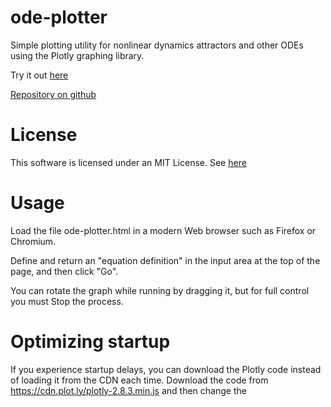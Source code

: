 # ode-plotter

Simple plotting utility for nonlinear dynamics attractors and other ODEs using the Plotly graphing library.

Try it out [here](https://blackguard.github.io/ode-plotter/ode-plotter.html)

[Repository on github](https://github.com/blackguard/ode-plotter)

# License

This software is licensed under an MIT License.  See [here](LICENCE)

# Usage
Load the file ode-plotter.html in a modern Web browser such as Firefox or Chromium.

Define and return an "equation definition" in the input area at the top of the page, and then click "Go".

You can rotate the graph while running by dragging it, but for full control you must Stop the process.

# Optimizing startup
If you experience startup delays, you can download the Plotly code instead of loading it from the CDN each time.  Download the code from https://cdn.plot.ly/plotly-2.8.3.min.js and then change the <script> element src attribute to point to your donwloaded copy.

The next section describes how to do this more easily.

# Saving your work
If you save the page on your computer as "Web page, complete", then the changes you make in the input area will be saved to that local copy.  Additionally, the Plotly library will be cached locally, and that permits offline use and makes startup faster.

Note: this has been tested on Chromium and Firefox on Ubuntu 20.04.  I hope that it will work equally well on other platforms and/or other "modern" browsers.

# Defining Equations

Equations are defined in the input area, by returning an equation definition object.

## Equation Definition Object Properties

| Name          | Required? | Type                    | Description |
| :------------ | :-------: | :---------------------- | :---------- |
| title         |           | String                  | title for the plot |
| f             | x         | Function                | function returning ẋ; (x: number[], params: any) => number[] |
| iter          |           | Iterable&#124;Generator | iterable, array or generator function returning Config objects for each iteration |
| iter_delay    |           | number[]                | delay between iterations (milliseconds) |

... or any field from a Config object

## Config Object Properties

| Name          | Required? | Type                 | Description |
| :------------ | :-------: | :------------------- | :---------- |
| extrapolator  |           | Function             | (see below for an example); (dt: number, f: Function, x: number[], params: any) => number[] |
| dt            |           | number[]             | time step |
| x0            |           | number[]             | initial value |
| params        |           | any                  | parameters that will be passed to f |
| skip          |           | non-negative integer | number of time steps to skip before beginning plot (default: 0) |
| steps         |           | non-negative integer | number of time steps to plot after skipped time steps (default: Infinity) |
| point_cloud   |           | PointCloud           | definition of point cloud to be plotted after main equation is plotted |

## PointCloud Object Properties

| Name          | Required? | Type                 | Description |
| :------------ | :-------: | :------------------- | :---------- |
| n             | x         | positive integer     | number of point cloud points |
| c             | x         | number[]             | center of point cloud |
| r             | x         | number               | maximum radius around center for points |
| dt            |           | number               | time step (default: time step from current config) |
| steps         |           | non-negative integer | number of time steps to run point cloud (default: Infinity) |

## Operation

Overall, one or more plots is displayed.  Optionally, each plot is followed by a point cloud which is a set of points that start out from nearly the same point and evolve according to the function, giving a sense of the dynamics.

Each of the displayed plots is controlled by a Config.  If there is no _iter_ property defined in the Equation Definition, then the Config is the Equation Definition itself and only one plot is displayed.  If there is an _iter_ property defined, then each Config returned defines one plot, and the Equation Definition and Config are combined to form the merged Config used for that plot.  In either case, the _extrapolator_, _dt_ and _x0_ properties must be defined in the (merged) Config.

## Examples

The following examples reference an extrapolator.  An example is:

```javascript
function runge_kutta_extrapolator(dt, f, x, params) {
    // This is an implementation of the fourth-order Runge-Kutta method
    // as presented in Nonlinear Dynamics and Chaos, Second Edition, by
    // Steven H. Strogatz, page 34.
    // This implementation works for x with arbitrary dimension.
    const k1 = f( x,                                params ).map( xidot => xidot*dt );
    const k2 = f( x.map( (xi, i) => xi + k1[i]/2 ), params ).map( xidot => xidot*dt );
    const k3 = f( x.map( (xi, i) => xi + k2[i]/2 ), params ).map( xidot => xidot*dt );
    const k4 = f( x.map( (xi, i) => xi + k3[i]),    params ).map( xidot => xidot*dt );
    return x.map( (xi, i) => xi + (k1[i] + 2*k2[i] + 2*k3[i] + k4[i])/6 );
}
const extrapolator = runge_kutta_extrapolator;
```

The following subsections give some example definitions.

### Lorenz attractor

```javascript
return {
    title: 'Lorenz Attractor',
    extrapolator,
    dt: 0.005,
    x0: [3, 3, 1],
    params: { sigma: 10, r: 28, b: 8/3 },
    f:  ([x, y, z], {sigma, r, b}) => [
            sigma*(y - x),
            r*x - y - x*z,
            x*y - b*z,
        ]
};
```

### Rössler attractor iterating its _a_ parameter over several plots

```javascript
return {
    extrapolator,
    dt: 0.02,
    x0: [10, 10, 1],
    f:  ([x, y, z], {a, b, c}) => [
            -y - z,
            x + a*y,
            b + z*(x - c),
        ],
    params: { a: 0.2, b: 0.2, c: 5.7 },
    skip:  1000,
    steps: 5000,
    iter: function* (def) {
        for (let a = 0.1; a < 0.2; a += 0.001) {
            yield { params: { ...def.params, a } }
        }
    },
    iter_delay: 1000,
};
```

### Lorenz attractor with point cloud

```javascript
return {
    title: 'Lorenz Attractor With Point Cloud',
    extrapolator,
    dt: 0.005,
    x0: [3, 3, 1],
    params: { sigma: 10, r: 28, b: 8/3 },
    f:  ([x, y, z], {sigma, r, b}) => [
             sigma*(y - x),
             r*x - y - x*z,
             x*y - b*z,
        ],
    skip:  1000,
    steps: 10000,
    point_cloud: {
        n: 6000,
        c: [1, 1, 1],
        r: 0.05,
        dt: 0.05,
    }
};
```
